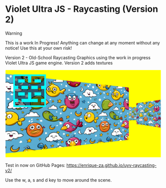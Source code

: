 # Violet Ultra JS - Raycasting (Version 2)

> [!WARNING]
> This is a work In Progress! Anything can change at any moment without any notice! Use this at your own risk!

Version 2 - Old-School Raycasting Graphics using the work in progress Violet Ultra JS game engine.
Version 2 adds textures

![screenshot](./screenshot.png)

Test in now on GitHub Pages: https://enrique-za.github.io/uyv-raycasting-v2/

Use the w, a, s and d key to move around the scene. 
